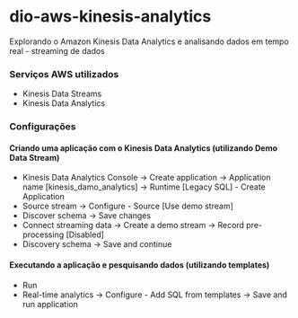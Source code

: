 # dio-aws-kinesis-analytics
Explorando o Amazon Kinesis Data Analytics e analisando dados em tempo real - streaming de dados

### Serviços AWS utilizados
 - Kinesis Data Streams
 - Kinesis Data Analytics

### Configurações

#### Criando uma aplicação com o Kinesis Data Analytics (utilizando Demo Data Stream)
 - Kinesis Data Analytics Console -> Create application -> Application name [kinesis_damo_analytics] -> Runtime [Legacy SQL] - Create Application
 - Source stream -> Configure - Source [Use demo stream]
 - Discover schema -> Save changes
 - Connect streaming data -> Create a demo stream -> Record pre-processing [Disabled]
 - Discovery schema -> Save and continue
 
#### Executando a aplicação e pesquisando dados (utilizando templates)
 - Run
 - Real-time analytics -> Configure - Add SQL from templates -> Save and run application
